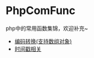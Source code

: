 # PhpComFunc

php中的常用函数集锦，欢迎补充~

* [编码转换(支持数组对象)](https://github.com/aizuyan/PhpComFunc/blob/master/%E7%BC%96%E7%A0%81%E8%BD%AC%E6%8D%A2(%E6%94%AF%E6%8C%81%E5%AF%B9%E8%B1%A1%E6%95%B0%E7%BB%84).php)
* [时间戳相关](https://github.com/aizuyan/PhpComFunc/blob/master/%E6%97%B6%E9%97%B4%E6%88%B3%E7%9B%B8%E5%85%B3.php)
